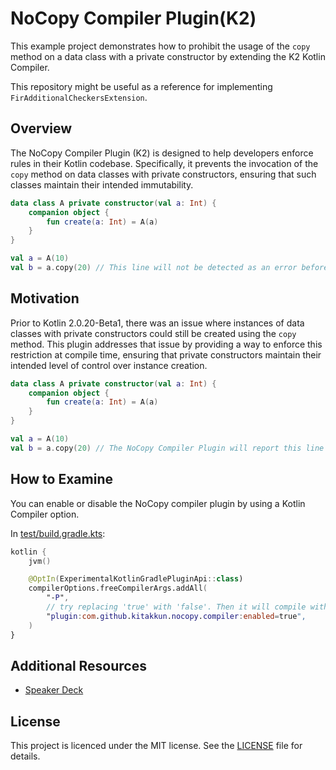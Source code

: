 # NoCopy Compiler Plugin(K2)

This example project demonstrates how to prohibit the usage of the `copy` method on a data class
with a private constructor by extending the K2 Kotlin Compiler.

This repository might be useful as a reference for implementing `FirAdditionalCheckersExtension`.

## Overview

The NoCopy Compiler Plugin (K2) is designed to help developers enforce rules in their Kotlin
codebase. Specifically, it prevents the invocation of the `copy` method on data classes with private
constructors, ensuring that such classes maintain their intended immutability.

```kotlin
data class A private constructor(val a: Int) {
    companion object {
        fun create(a: Int) = A(a)
    }
}

val a = A(10)
val b = a.copy(20) // This line will not be detected as an error before Kotlin 2.0.20-Beta1.
```

## Motivation

Prior to Kotlin 2.0.20-Beta1, there was an issue where instances of data classes with private
constructors could still be created using the `copy` method. This plugin addresses that issue by
providing a way to enforce this restriction at compile time, ensuring that private constructors
maintain their intended level of control over instance creation.

```kotlin
data class A private constructor(val a: Int) {
    companion object {
        fun create(a: Int) = A(a)
    }
}

val a = A(10)
val b = a.copy(20) // The NoCopy Compiler Plugin will report this line as an error! ❌
```

## How to Examine

You can enable or disable the NoCopy compiler plugin by using a Kotlin Compiler option.

In [test/build.gradle.kts](test/build.gradle.kts):

```kotlin
kotlin {
    jvm()

    @OptIn(ExperimentalKotlinGradlePluginApi::class)
    compilerOptions.freeCompilerArgs.addAll(
        "-P",
        // try replacing 'true' with 'false'. Then it will compile without any errors.
        "plugin:com.github.kitakkun.nocopy.compiler:enabled=true",
    )
}
```

## Additional Resources

- [Speaker Deck](https://speakerdeck.com/kitakkun/after-kotlin-fest-2024-lt-night-at-sansan-motutomotutokotlinwohao-kininaru-k2-compiler-plugindeyou-ndemiyou)

## License

This project is licenced under the MIT license. See the [LICENSE](LICENSE) file for details.
